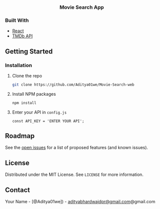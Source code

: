 
<p align="center">
  <h3 align="center">Movie Search App</h3>


### Built With

* [React](https://reactjs.org/)
* [TMDb API](https://developers.themoviedb.org/3)

<!-- GETTING STARTED -->
## Getting Started

### Installation

1. Clone the repo
   ```sh
   git clone https://github.com/Aditya01we/Movie-Search-web
   ```
2. Install NPM packages
   ```sh
   npm install
   ```
4. Enter your API in `config.js`
   ```JS
   const API_KEY = 'ENTER YOUR API';
   ```

<!-- ROADMAP -->
## Roadmap

See the [open issues](https://github.com/Aditya01we/Movie-Sdearch-Websit/issues) for a list of proposed features (and known issues).

<!-- LICENSE -->
## License

Distributed under the MIT License. See `LICENSE` for more information.

<!-- CONTACT -->
## Contact

Your Name - [@Aditya01we]) - adityabhardwajdpr@gmail.com@gmail.com



